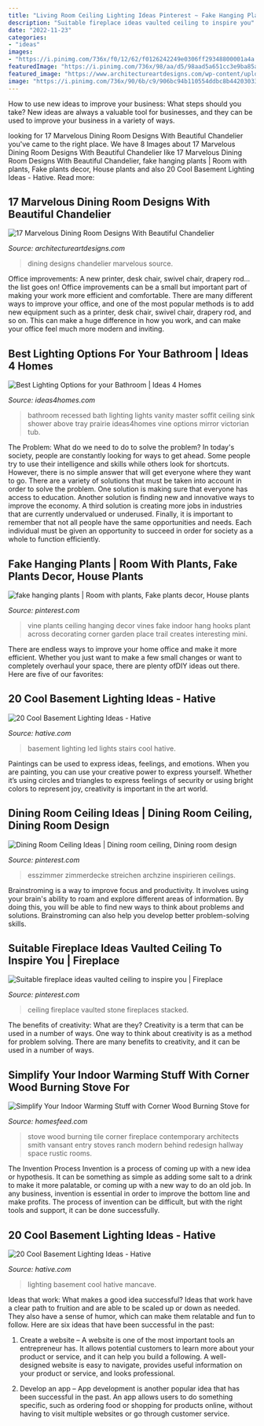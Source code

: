 ```yaml
---
title: "Living Room Ceiling Lighting Ideas Pinterest ~ Fake Hanging Plants"
description: "Suitable fireplace ideas vaulted ceiling to inspire you"
date: "2022-11-23"
categories:
- "ideas"
images:
- "https://i.pinimg.com/736x/f0/12/62/f0126242249e0306ff29348800001a4a.jpg"
featuredImage: "https://i.pinimg.com/736x/98/aa/d5/98aad5a651cc3e9ba85ad2fad9271a77.jpg"
featured_image: "https://www.architectureartdesigns.com/wp-content/uploads/2016/05/3-84.jpg"
image: "https://i.pinimg.com/736x/90/6b/c9/906bc94b110554ddbc8b44203033ac2f.jpg"
---
```



How to use new ideas to improve your business: What steps should you take?
New ideas are always a valuable tool for businesses, and they can be used to improve your business in a variety of ways.

	

		
looking for 17 Marvelous Dining Room Designs With Beautiful Chandelier you've came to the right place. We have 8 Images about 17 Marvelous Dining Room Designs With Beautiful Chandelier like 17 Marvelous Dining Room Designs With Beautiful Chandelier, fake hanging plants | Room with plants, Fake plants decor, House plants and also 20 Cool Basement Lighting Ideas - Hative. Read more:
		
    
## 17 Marvelous Dining Room Designs With Beautiful Chandelier

<img loading=lazy src="https://www.architectureartdesigns.com/wp-content/uploads/2016/05/3-84.jpg" onerror="this.onerror=null;this.src='https://tse2.mm.bing.net/th?id=OIP.HJg24PopXFgClXYYQRaVogHaK8&amp;pid=15.1';" alt="17 Marvelous Dining Room Designs With Beautiful Chandelier">

_Source: architectureartdesigns.com_

>dining designs chandelier marvelous source. 

	

Office improvements: A new printer, desk chair, swivel chair, drapery rod... the list goes on!
Office improvements can be a small but important part of making your work more efficient and comfortable. There are many different ways to improve your office, and one of the most popular methods is to add new equipment such as a printer, desk chair, swivel chair, drapery rod, and so on. This can make a huge difference in how you work, and can make your office feel much more modern and inviting.

    
## Best Lighting Options For Your Bathroom | Ideas 4 Homes

<img loading=lazy src="http://www.ideas4homes.com/wp-content/uploads/2015/08/Recessed-Bathroom-Lights-Above-Bathroom-Sink.jpg" onerror="this.onerror=null;this.src='https://tse3.mm.bing.net/th?id=OIP.O8HRH6pGQ69wdbMPpnAH_AHaKP&amp;pid=15.1';" alt="Best Lighting Options for your Bathroom | Ideas 4 Homes">

_Source: ideas4homes.com_

>bathroom recessed bath lighting lights vanity master soffit ceiling sink shower above tray prairie ideas4homes vine options mirror victorian tub. 

	

The Problem: What do we need to do to solve the problem?
In today's society, people are constantly looking for ways to get ahead. Some people try to use their intelligence and skills while others look for shortcuts. However, there is no simple answer that will get everyone where they want to go. There are a variety of solutions that must be taken into account in order to solve the problem. One solution is making sure that everyone has access to education. Another solution is finding new and innovative ways to improve the economy. A third solution is creating more jobs in industries that are currently undervalued or underused. Finally, it is important to remember that not all people have the same opportunities and needs. Each individual must be given an opportunity to succeed in order for society as a whole to function efficiently.

    
## Fake Hanging Plants | Room With Plants, Fake Plants Decor, House Plants

<img loading=lazy src="https://i.pinimg.com/736x/f0/12/62/f0126242249e0306ff29348800001a4a.jpg" onerror="this.onerror=null;this.src='https://tse3.mm.bing.net/th?id=OIP.rxwyhKQ_pyAVzKS0VX4_hQHaJ3&amp;pid=15.1';" alt="fake hanging plants | Room with plants, Fake plants decor, House plants">

_Source: pinterest.com_

>vine plants ceiling hanging decor vines fake indoor hang hooks plant across decorating corner garden place trail creates interesting mini. 

	

There are endless ways to improve your home office and make it more efficient. Whether you just want to make a few small changes or want to completely overhaul your space, there are plenty ofDIY ideas out there. Here are five of our favorites: 

    
## 20 Cool Basement Lighting Ideas - Hative

<img loading=lazy src="http://hative.com/wp-content/uploads/2014/05/basement-lighting-ideas/11-white-stairs-with-led-lights.jpg" onerror="this.onerror=null;this.src='https://tse1.mm.bing.net/th?id=OIP.jrxayhIWFzstk870tf1PPQHaJ4&amp;pid=15.1';" alt="20 Cool Basement Lighting Ideas - Hative">

_Source: hative.com_

>basement lighting led lights stairs cool hative. 

	

Paintings can be used to express ideas, feelings, and emotions.
When you are painting, you can use your creative power to express yourself. Whether it’s using circles and triangles to express feelings of security or using bright colors to represent joy, creativity is important in the art world.

    
## Dining Room Ceiling Ideas | Dining Room Ceiling, Dining Room Design

<img loading=lazy src="https://i.pinimg.com/736x/90/6b/c9/906bc94b110554ddbc8b44203033ac2f.jpg" onerror="this.onerror=null;this.src='https://tse1.mm.bing.net/th?id=OIP.9Y_Q7EossG_JD72iY4NyXQAAAA&amp;pid=15.1';" alt="Dining Room Ceiling Ideas | Dining room ceiling, Dining room design">

_Source: pinterest.com_

>esszimmer zimmerdecke streichen archzine inspirieren ceilings. 

	

Brainstroming is a way to improve focus and productivity. It involves using your brain's ability to roam and explore different areas of information. By doing this, you will be able to find new ways to think about problems and solutions. Brainstroming can also help you develop better problem-solving skills.

    
## Suitable Fireplace Ideas Vaulted Ceiling To Inspire You | Fireplace

<img loading=lazy src="https://i.pinimg.com/736x/98/aa/d5/98aad5a651cc3e9ba85ad2fad9271a77.jpg" onerror="this.onerror=null;this.src='https://tse1.mm.bing.net/th?id=OIP.ZXfpmclzCLyooEXALDlzrwHaLG&amp;pid=15.1';" alt="Suitable fireplace ideas vaulted ceiling to inspire you | Fireplace">

_Source: pinterest.com_

>ceiling fireplace vaulted stone fireplaces stacked. 

	

The benefits of creativity: What are they?
Creativity is a term that can be used in a number of ways. One way to think about creativity is as a method for problem solving. There are many benefits to creativity, and it can be used in a number of ways.

    
## Simplify Your Indoor Warming Stuff With Corner Wood Burning Stove For

<img loading=lazy src="https://homesfeed.com/wp-content/uploads/2015/08/stunning-and-luxurious-corner-wood-burning-stove-design-in-hallway-with-storage-and-runner-rug-with-brown-wall-accent-and-bulb-pendants.jpg" onerror="this.onerror=null;this.src='https://tse4.mm.bing.net/th?id=OIP.65uc2R1RLNzny1GZ7UbKqAHaLa&amp;pid=15.1';" alt="Simplify Your Indoor Warming Stuff with Corner Wood Burning Stove for">

_Source: homesfeed.com_

>stove wood burning tile corner fireplace contemporary architects smith vansant entry stoves ranch modern behind redesign hallway space rustic rooms. 

	

The Invention Process
Invention is a process of coming up with a new idea or hypothesis. It can be something as simple as adding some salt to a drink to make it more palatable, or coming up with a new way to do an old job. In any business, invention is essential in order to improve the bottom line and make profits. The process of invention can be difficult, but with the right tools and support, it can be done successfully.

    
## 20 Cool Basement Lighting Ideas - Hative

<img loading=lazy src="http://hative.com/wp-content/uploads/2014/05/basement-lighting-ideas/17-mancave-lighting.jpg" onerror="this.onerror=null;this.src='https://tse2.mm.bing.net/th?id=OIP.Lv5P2XWwy28z3Ls7FBCDywHaJ4&amp;pid=15.1';" alt="20 Cool Basement Lighting Ideas - Hative">

_Source: hative.com_

>lighting basement cool hative mancave. 

	

Ideas that work: What makes a good idea successful?
Ideas that work have a clear path to fruition and are able to be scaled up or down as needed. They also have a sense of humor, which can make them relatable and fun to follow. Here are six ideas that have been successful in the past:
1. Create a website – A website is one of the most important tools an entrepreneur has. It allows potential customers to learn more about your product or service, and it can help you build a following. A well-designed website is easy to navigate, provides useful information on your product or service, and looks professional.

2. Develop an app – App development is another popular idea that has been successful in the past. An app allows users to do something specific, such as ordering food or shopping for products online, without having to visit multiple websites or go through customer service.

